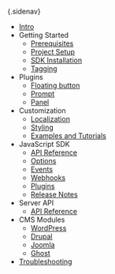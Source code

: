 {.sidenav}
- [Intro](/docs/introduction)
- Getting Started
    - [Prerequisites](/docs/prerequisites)
    - [Project Setup](/docs/project-setup)
    - [SDK Installation](/docs/sdk-installation)
    - [Tagging](/docs/tagging)
- Plugins
    - [Floating button](/docs/floating-button)
    - [Prompt](/docs/prompt)
    - [Panel](/docs/panel)
- Customization
    - [Localization](/docs/localization)
    - [Styling](/docs/styling)
    - [Examples and Tutorials](/docs/examples)
- JavaScript SDK
    - [API Reference](/docs/sdk-api)
    - [Options](/docs/sdk-options)
    - [Events](/docs/sdk-events)
    - [Webhooks](/docs/sdk-webhooks)
    - [Plugins](/docs/sdk-plugins)
    - [Release Notes](/docs/sdk-release-notes)
- Server API
    - [API Reference](https://notimatica.api-docs.io/1.0)
- CMS Modules
    - [WordPress](/docs/wordpress)
    - [Drupal](/docs/dupal)
    - [Joomla](/docs/joomla)
    - [Ghost](/docs/ghost)
- [Troubleshooting](/docs/trouble-common)
